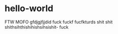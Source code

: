 # hello-world
FTW MOFO
gfdjgjfjjdid fuck fuckf fucfkturds
shit shit shithsihthishihishsihsishit- fuck
